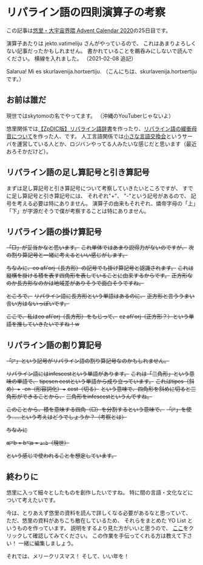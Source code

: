 # リパライン語の四則演算子の考察

この記事は[悠里・大宇宙界隈 Advent Calendar 2020](https://adventar.org/calendars/5491)の25日目です。

演算子あたりは jekto.vatimeliju さんがやっているので、
これはあまりよろしくない記事だったかもしれません。
書かれていることを鵜呑みにしないで読んでください。
横線を入れました。
（2021-02-08 追記）

<span class="lineparine">Salarua! Mi es skurlavenija.hortxertiju.</span>
（こんにちは、skurlavenija.hortxertijuです。）

## お前は誰だ

現世ではskytomoの名でやってます。
（沖縄のYouTuberじゃないよ）

悠里関係では[【ZpDIC版】リパライン語辞書](http://zpdic.ziphil.com/dictionary/lineparine)を作ったり、[リパライン語の緩衝母音について](https://skytomo221.github.io/eularqunesykaxm/)を作った人、です。
人工言語関係では[小さな言語交換会](https://100-matters.hatenablog.jp/entry/nipponjo)というサーバを運営している人とか、ロジバンやってる人みたいな感じだと思います（最近おろそかだけど）。

## リパライン語の足し算記号と引き算記号

まずは足し算記号と引き算記号について考察していきたいところですが、
すでに足し算記号と引き算記号には、
それぞれ"<span class="lineparine">+</span>"、
"<span class="lineparine">-</span>"という記号があるので、
記号を考える必要は特にありません。
演算子の由来もそれぞれ、燐帝字母の「上」「下」が字源だそうで僕が考察することは特にありません。

## リパライン語の掛け算記号

~~「□」が妥当かなと思います。~~
~~これ単体ではあまり説得力がないのですが、~~
~~次の割り算記号と一緒に考えるといい感じがします。~~

~~ちなみに、<span class="lineparine">eo afi'orj</span>（長方形）の記号でも掛け算記号と認識されます。~~
~~これは縦横を掛ける積を表す四角形を表していることに由来するからです。~~
~~正方形なのか長方形なのかは地域差がありそうで面白そうですね。~~

~~ところで、~~
~~リパライン語に長方形という単語はあるのに、~~
~~正方形と言ううまい言い方はないっぽいです。~~

~~ここで、私は<span class="lineparine">eo afi'orj</span>（長方形）をもじって、~~
~~<span class="lineparine">ez afi'orj</span>（正方形？）という単語を推していきたいですね！w~~

## リパライン語の割り算記号

~~「◸」という記号がリパライン語の割り算記号なのかもしれません。~~

~~リパライン語には<span class="lineparine">infescest</span>という単語があります。~~
~~これは「三角形」という意味の単語で、~~
~~<span class="lineparine">tipesen cest</span>という単語から成り立っています。~~
~~これは<span class="lineparine">tipes</span>（斜め）+~~
~~-<span class="lineparine">en</span>（形容詞化）+~~
~~<span class="lineparine">cest</span>（切る）~~
~~という意味で、四角形を斜めに切ると三角形ができることから、~~
~~三角形を<span class="lineparine">infescest</span>というんですね。~~

~~このことから、積を意味する四角（□）を分割するという意味で、~~
~~「◸」を使う……という考えはどうでしょうか？（考察とは）~~

~~ちなみに~~

~~a◸b = b◹a = `a÷b`（現世）~~

~~という感じで使われることを想定しています。~~

## 終わりに

悠里に入って細々としたものを創作したいですね。
特に間の言語・文化などについて考えたいです。

今は、とりあえず悠里の資料を読んで詳しくなる必要があるなと思っていて、
ただ、悠里の資料があちこち散在しているため、
それらをまとめた YO List というものを作っています。
説明をするより見た方がいいと思うので、
[ここ](https://docs.google.com/spreadsheets/d/1c-RASQ_hldoSIO5UTP4Y_C8efbPe4kSrpNL0RZrb-qw/edit?usp=sharing)をクリックして確認してみてください。
この作業を手伝ってくれる方は教えて下さい！
一緒に編集しましょう。

それでは、メリークリスマス！
そして、いい年を！
